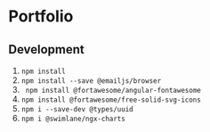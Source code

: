 # Portfolio


## Development

1. ``npm install``
2. ```` npm install --save @emailjs/browser ````
3. ``` npm install @fortawesome/angular-fontawesome```
4. ````npm install @fortawesome/free-solid-svg-icons````
5. ```npm i --save-dev @types/uuid ```
6. ```npm i @swimlane/ngx-charts```

